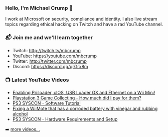 ### Hello, I'm Michael Crump 👋

I work at Microsoft on security, compliance and identity. I also live stream topics regarding ethical hacking on Twitch and have a rad YouTube channel. 

### 📬 Join me and we'll learn together

- Twitch: http://twitch.tv/mbcrump
- YouTube: https://youtube.com/mbcrump
- Twitter: http://twitter.com/mbcrump
- Discord: https://discord.gg/qrGrx8m

### 📺 Latest YouTube Videos

<!-- YOUTUBE:START -->
- [Enabling Priiloader, cIOS, USB Loader GX and Ethernet on a Wii Mini!](https://www.youtube.com/watch?v=staOVymgHnE)
- [Playstation 3 Game Collecting - How much did I pay for them?](https://www.youtube.com/watch?v=LvICpPca0XA)
- [PS3 SYSCON - Software Tutorial](https://www.youtube.com/watch?v=oeuGGAbJNBQ)
- [Fixing a WiiMote that has a corroded battery with vinegar and rubbing alcohol](https://www.youtube.com/watch?v=Td2M9ABNrrM)
- [PS3 SYSCON - Hardware Requirements and Setup](https://www.youtube.com/watch?v=38vNt8X93VE)
<!-- YOUTUBE:END -->

➡️ [more videos...](https://youtube.com/mbcrump)

